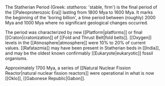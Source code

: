 The Statherian Period (Greek: *statheros*: 'stable, firm') is the final period of the [[Paleoproterozoic Era]] lasting from 1800 Mya to 1600 Mya. It marks the beginning of the 'boring billion', a time period between (roughly) 2000 Mya and 1000 Mya where no significant geological changes occurred.

The period was characterized by new [[Platform|platforms]] or final [[Craton|cratonization]] of [[Fold and Thrust Belt|fold belts]]. [[Oxygen]] levels in the [[Atmosphere|atmosphere]] were 10% to 20% of current values. [[Rafatazmia]] may have been present in Statherian beds in [[India]], and may be the oldest known confirmably [[Eukaryote|eukaryotic]] fossil organisms.

Approximately 1700 Mya, a series of [[Natural Nuclear Fission Reactor|natural nuclear fission reactors]] were operational in what is now [[Oklo]], [[Gabonese Republic|Gabon]].